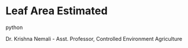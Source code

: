# Leaf Area Estimated
python

Dr. Krishna Nemali - Asst. Professor, Controlled Environment Agriculture

